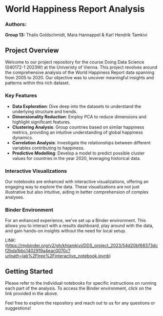 # World Happiness Report Analysis

### Authors:

**Group 13:** Thalis Goldschmidt, Mara Hannappel & Karl Hendrik Tamkivi

## Project Overview

Welcome to our project repository for the course Doing Data Science (040172-1 2023W) at the Univeristy of Vienna. This project revolves around the comprehensive analysis of the World Happiness Report data spanning from 2005 to 2020. Our objective was to uncover meaningful insights and patterns within this rich dataset.

### Key Features

- **Data Exploration**: Dive deep into the datasets to understand the underlying structure and trends.
- **Dimensionality Reduction**: Employ PCA to reduce dimensions and highlight significant features.
- **Clustering Analysis**: Group countries based on similar happiness metrics, providing an intuitive understanding of global happiness dynamics.
- **Correlation Analysis**: Investigate the relationships between different variables contributing to happiness.
- **Predictive Modelling**: Develop a model to predict possible cluster values for countries in the year 2020, leveraging historical data.

### Interactive Visualizations

Our notebooks are enhanced with interactive visualizations, offering an engaging way to explore the data. These visualizations are not just illustrative but also intuitive, aiding in better comprehension of complex analyses.

### Binder Environment

For an enhanced experience, we've set up a Binder environment. This allows you to interact with a results dashboard, play around with the data, and gain hands-on insights without the need for local setup.

LINK: (https://mybinder.org/v2/gh/khtamkivi/DDS_project_2023/54d20bf68373dcf2bda1bbc1402919a4eac0070c?urlpath=lab%2Ftree%2Finteractive_notebook.ipynb)

## Getting Started

Please refer to the individual notebooks for specific instructions on running each part of the analysis. To access the Binder environment, click on the link provided in the above.

Feel free to explore the repository and reach out to us for any questions or suggestions!

